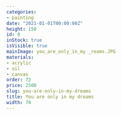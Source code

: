 ```yaml
---
categories:
- painting
date: "2021-01-01T00:00:00Z"
height: 150
id: 0
inStock: true
isVisible: true
mainImage: you_are_only_in_my _reams.JPG
materials:
- acrylic
- oil
- canvas
order: 72
price: 2500
slug: you-are-only-in-my-dreams
title: You are only in my dreams
width: 70
---
```


